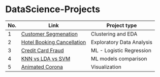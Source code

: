 # DataScience-Projects

|No. | Link | Project type|
|----|------|-------------|
|1| [Customer Segmenation](https://nbviewer.jupyter.org/github/arvindelangovan/DataScience-Projects/blob/master/Mall%20Customers%20Segmentation/Mall%20Customer%20Segmentation.ipynb) | Clustering and EDA |
|2| [Hotel Booking Cancellation](https://nbviewer.jupyter.org/github/arvindelangovan/DataScience-Projects/blob/master/Hotel%20Booking%20Cancellation/Hotel_booking_cancel.ipynb) | Exploratory Data Analysis|
|3| [Credit Card Fraud](https://nbviewer.jupyter.org/github/arvindelangovan/DataScience-Projects/blob/master/Credit%20Card%20Fraud/credit%20card%20fraud.ipynb)| ML - Logistic Regression|
|4| [KNN vs LDA vs SVM](https://nbviewer.jupyter.org/github/arvindelangovan/DataScience-Projects/blob/master/LDA%20KNN%20SVM/lda_knn_svm.ipynb)| ML models comparison|
|5| [Animated Corona](https://nbviewer.jupyter.org/github/arvindelangovan/DataScience-Projects/blob/master/Corona%20Cases%20Animated/Animated%20Corona.ipynb) | Visualization |
